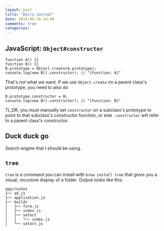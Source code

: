 ```yaml
---
layout: post
title: "Daily Journal"
date: 2014-04-26 14:49
comments: true
categories: 
---
```


## JavaScript: `Object#constructor`

    function A() {}
    function B() {}
    B.prototype = Object.create(A.prototype);
    console.log(new B().constructor); // "[Function: A]"

That's not what we want. If we use `Object.create` on a parent class's
prototype, you need to also do

    B.prototype.constructor = B;
    console.log(new B().constructor); // "[Function: B]"

TL;DR, you must manually set `constructor` on a subclass's prototype to
point to that subclass's constructor function, or else `.constructor`
will refer to a parent class's constructor.

## Duck duck go

Search engine that I should be using.

## `tree` 

`tree` is a command you can install with `brew install tree` that
gives you a visual, recursive display of a folder. Output looks like
this:

    app/routes
    ├── ad.js
    ├── application.js
    ├── builds
    │   ├── form.js
    │   ├── index.js
    │   ├── select
    │   │   └── index.js
    │   └── select.js



